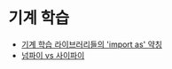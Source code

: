 # 기계 학습

- [기계 학습 라이브러리들의 'import as' 약칭](/machine-learning-libraries-import-as-abbreviations.md)
- [넘파이 vs 사이파이](/numpy-vs-scipy.md)
